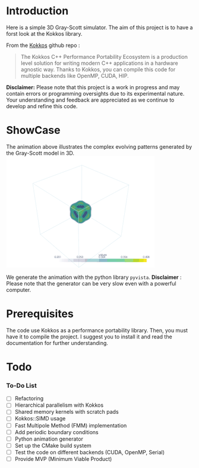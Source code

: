 # Introduction
 Here is a simple 3D Gray-Scott simulator. 
 The aim of this project is to have a forst look at the Kokkos library.

 From the [Kokkos](https://github.com/kokkos) github repo : 
> The Kokkos C++ Performance Portability Ecosystem is a production level solution for writing modern C++ applications in a hardware agnostic way.
Thanks to Kokkos, you can compile this code for multiple backends like OpenMP, CUDA, HIP.


**Disclaimer:** Please note that this project is a work in progress and may contain errors or programming oversights due to its experimental nature. Your understanding and feedback are appreciated as we continue to develop and refine this code.

# ShowCase
The animation above illustrates the complex evolving patterns generated by the Gray-Scott model in 3D. 
![Animation](media/GS_3D_compressed.gif)

We generate the animation with the python library `pyvista`. 
**Disclaimer** : Please note that the generator can be very slow even with a powerful computer. 

# Prerequisites
The code use Kokkos as a performance portability library. Then, you must have it to compile the project.
I suggest you to install it and read the documentation for further understanding. 


# Todo 
### To-Do List

- [ ] Refactoring
- [ ] Hierarchical parallelism with Kokkos
- [ ] Shared memory kernels with scratch pads
- [ ] Kokkos::SIMD usage
- [ ] Fast Multipole Method (FMM) implementation
- [ ] Add periodic boundary conditions
- [ ] Python animation generator
- [ ] Set up the CMake build system
- [ ] Test the code on different backends (CUDA, OpenMP, Serial)
- [ ] Provide MVP (Minimum Viable Product)
